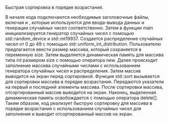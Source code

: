 Быстрая сортировка в порядке возрастания.

В начале кода подключаются необходимые заголовочные файлы, включая <iostream> и <random>, которые используются для
ввода-вывода данных и генерации случайных чисел соответственно.
Затем в функции main инициализируется генератор случайных чисел с помощью std::random_device и std::mt19937.
Создается распределение случайных чисел от 0 до 49 с помощью std::uniform_int_distribution.
Пользователю предлагается ввести размер массива, который сохраняется в переменную size. Затем выделяется динамическая
память для массива типа int размером size с помощью оператора new.
Далее происходит заполнение массива случайными числами с использованием генератора случайных чисел и распределения.
Затем массив выводится на экран перед сортировкой.
Функция std::sort вызывается для сортировки массива в порядке возрастания. Передаются указатели на первый и последний
элементы массива.
После сортировки массива, отсортированный массив выводится на экран.
Наконец, выделенная динамическая память освобождается с помощью оператора delete[].
Таким образом, код реализует быструю сортировку для массива в порядке возрастания с использованием случайных чисел
для заполнения и выводит отсортированный массив на экран.